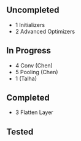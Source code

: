 ## Uncompleted
- 1 Initializers
- 2 Advanced Optimizers


## In Progress

- 4 Conv (Chen)
- 5 Pooling (Chen)
- 1 (Talha)

## Completed
- 3 Flatten Layer


## Tested


